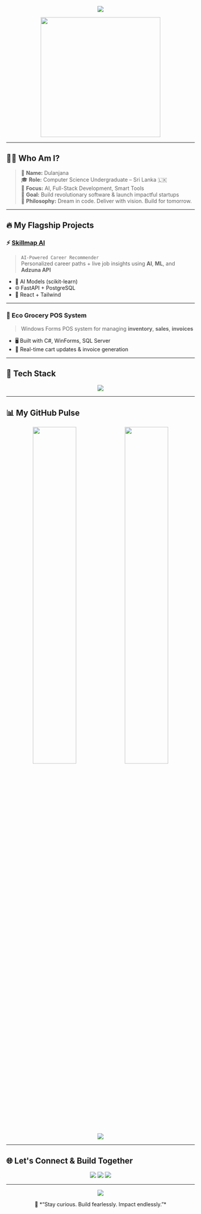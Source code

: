 <!-- ✨ Ultra-Dark GitHub Profile README for Dulanjana-S -->

<!-- Typing Effect Header -->
<p align="center">
  <img src="https://readme-typing-svg.herokuapp.com?font=Fira+Code&weight=600&size=25&duration=3000&pause=500&color=00F0FF&center=true&vCenter=true&width=550&lines=Hey!+I'm+Dulanjana+%F0%9F%91%8B;Full-Stack+Developer+%7C+AI+Dreamer+%7C+Builder;FastAPI+%2B+React+%2B+PostgreSQL+%7C+CS+Student;Let's+Build+the+Future+Together+%F0%9F%9A%80" />
</p>

<!-- Hero GIF -->
<p align="center">
  <img src="https://i.pinimg.com/originals/17/63/99/176399870f62cba75c20e2a92da4a7f9.gif" width="320"/>
</p>

---

## 🧑‍💻 Who Am I?

> 🚀 **Name:** Dulanjana  
> 🎓 **Role:** Computer Science Undergraduate – Sri Lanka 🇱🇰  
> 💼 **Focus:** AI, Full-Stack Development, Smart Tools  
> 🎯 **Goal:** Build revolutionary software & launch impactful startups  
> 🧠 **Philosophy:** Dream in code. Deliver with vision. Build for tomorrow.  

---

## 🔥 My Flagship Projects

### ⚡ [Skillmap AI](https://github.com/Dulanjana-S/skillmap-ai)
> `AI-Powered Career Recommender`  
> Personalized career paths + live job insights using **AI**, **ML**, and **Adzuna API**

- 🧠 AI Models (scikit-learn)
- 🌐 FastAPI + PostgreSQL
- 🎨 React + Tailwind

---

### 🛒 Eco Grocery POS System
> Windows Forms POS system for managing **inventory**, **sales**, **invoices**

- 🖥️ Built with C#, WinForms, SQL Server
- 🧾 Real-time cart updates & invoice generation

---

## 🚧 Tech Stack

<p align="center">
  <img src="https://skillicons.dev/icons?i=python,fastapi,react,postgresql,flutter,dart,figma,js,ts,tailwind,git,github,vscode&theme=dark" />
</p>

---

## 📊 My GitHub Pulse

<p align="center">
  <img src="https://github-readme-stats.vercel.app/api?username=Dulanjana-S&show_icons=true&theme=radical&hide_title=false&count_private=true&hide_border=true" width="48%" />
  <img src="https://github-readme-streak-stats.herokuapp.com/?user=Dulanjana-S&theme=radical&hide_border=true" width="48%" />
</p>

<p align="center">
  <img src="https://github-readme-activity-graph.vercel.app/graph?username=Dulanjana-S&theme=github-compact&hide_border=true&radius=12" />
</p>

---

## 🌐 Let's Connect & Build Together

<p align="center">
  <a href="mailto:dulanjanarajapaksha@gmail.com"><img src="https://img.shields.io/badge/Email-Dulanjanarajapaksha2%40gmail.com-2b3137?style=for-the-badge&logo=gmail&logoColor=red"/></a>
  <a href="https://www.linkedin.com/in/dulanjanarajapaksha/"><img src="https://img.shields.io/badge/LinkedIn-Connect-blue?style=for-the-badge&logo=linkedin&logoColor=white"/></a>
  <a href="https://github.com/Dulanjana-S"><img src="https://img.shields.io/badge/GitHub-Dulanjana--S-171515?style=for-the-badge&logo=github&logoColor=white"/></a>
</p>

---

<p align="center">
  <img src="https://komarev.com/ghpvc/?username=Dulanjana-S&style=flat-square&color=29BCF2" />
</p>

<p align="center">
  🖤 *“Stay curious. Build fearlessly. Impact endlessly.”*
</p>

